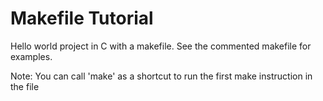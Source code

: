 # Makefile Tutorial

Hello world project in C with a makefile.
See the commented makefile for examples.

Note: You can call 'make' as a shortcut to run the first make instruction in the file